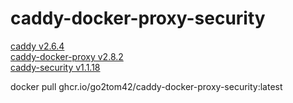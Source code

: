 # caddy-docker-proxy-security


[caddy v2.6.4](https://github.com/caddyserver/caddy/releases/tag/v2.6.4)  
[caddy-docker-proxy v2.8.2](https://github.com/lucaslorentz/caddy-docker-proxy/releases/tag/v2.8.2)  
[caddy-security v1.1.18](https://github.com/greenpau/caddy-security/releases/tag/v1.1.18)  

docker pull ghcr.io/go2tom42/caddy-docker-proxy-security:latest

